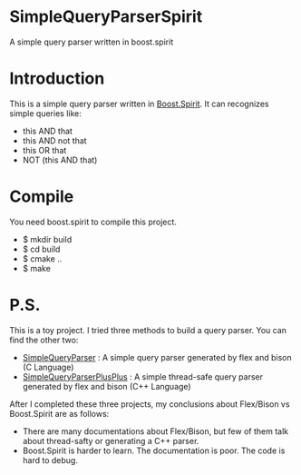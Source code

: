 # SimpleQueryParserSpirit
A simple query parser written in boost.spirit

Introduction
============

This is a simple query parser written in [Boost.Spirit](http://www.boost.org/doc/libs/release/libs/spirit). It can recognizes simple queries like:

 - this AND that
 - this AND not that
 - this OR that
 - NOT (this AND that)

Compile
=======

You need boost.spirit to compile this project.

 - $ mkdir build
 - $ cd build
 - $ cmake ..
 - $ make

P.S.
====

This is a toy project. I tried three methods to build a query parser. You can find the other two:

 - [SimpleQueryParser](https://github.com/itechbear/SimpleQueryParser) : A simple query parser generated by flex and bison (C Language)
 - [SimpleQueryParserPlusPlus](https://github.com/itechbear/SimpleQueryParserPlusPlus) : A simple thread-safe query parser generated by flex and bison (C++ Language)

After I completed these three projects, my conclusions about Flex/Bison vs Boost.Spirit are as follows:

 - There are many documentations about Flex/Bison, but few of them talk about thread-safty or generating a C++ parser.
 - Boost.Spirit is harder to learn. The documentation is poor. The code is hard to debug.